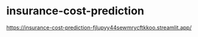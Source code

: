 # insurance-cost-prediction

https://insurance-cost-prediction-fjlupyy44sewmrycftkkoo.streamlit.app/
